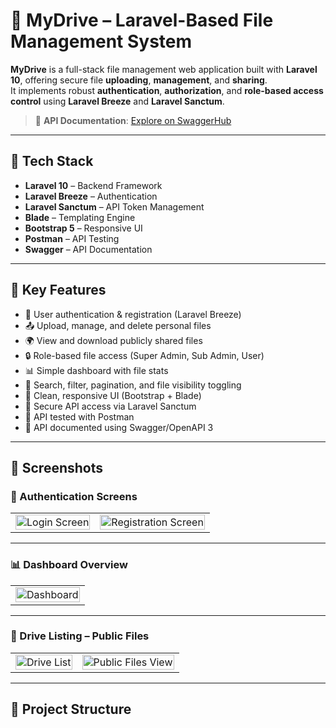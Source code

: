 # 📁 MyDrive – Laravel-Based File Management System

**MyDrive** is a full-stack file management web application built with **Laravel 10**, offering secure file **uploading**, **management**, and **sharing**.  
It implements robust **authentication**, **authorization**, and **role-based access control** using **Laravel Breeze** and **Laravel Sanctum**.

> 🔗 **API Documentation**: [Explore on SwaggerHub](https://app.swaggerhub.com/apis-docs/hazemkhairat-426/DriveApi/1.0.0)

---

## 🚀 Tech Stack

- **Laravel 10** – Backend Framework
- **Laravel Breeze** – Authentication
- **Laravel Sanctum** – API Token Management
- **Blade** – Templating Engine
- **Bootstrap 5** – Responsive UI
- **Postman** – API Testing
- **Swagger** – API Documentation

---

## 🔑 Key Features

- 🔐 User authentication & registration (Laravel Breeze)
- 📤 Upload, manage, and delete personal files
- 🌍 View and download publicly shared files
- 🔒 Role-based file access (Super Admin, Sub Admin, User)
- 📊 Simple dashboard with file stats
- 🔎 Search, filter, pagination, and file visibility toggling
- 📱 Clean, responsive UI (Bootstrap + Blade)
- 🔐 Secure API access via Laravel Sanctum
- 🧪 API tested with Postman
- 📘 API documented using Swagger/OpenAPI 3

---

## 📸 Screenshots

### 🔐 Authentication Screens

<table>
  <tr>
    <td><img src="https://github.com/user-attachments/assets/600693be-b64b-49a7-bbe8-0227c7c913c3" alt="Login Screen" width="100%"/></td>
    <td><img src="https://github.com/user-attachments/assets/ec84365a-0446-4021-b52e-265417e89714" alt="Registration Screen" width="100%"/></td>
  </tr>
</table>

---

### 📊 Dashboard Overview

<table>
  <tr>
    <td><img src="https://github.com/user-attachments/assets/2a0951e7-8203-4581-a903-5393206d5d74" alt="Dashboard" width="100%"/></td>
  </tr>
</table>

---

### 📂 Drive Listing – Public Files

<table>
  <tr>
    <td><img src="https://github.com/user-attachments/assets/3fdfe030-35a3-4e29-bf1f-d80fc8eb8412" alt="Drive List" width="100%"/></td>
    <td><img src="https://github.com/user-attachments/assets/264de48c-759f-4b1d-bfbe-d9db68a2618d" alt="Public Files View" width="100%"/></td>
  </tr>
</table>

---

## 🧩 Project Structure

